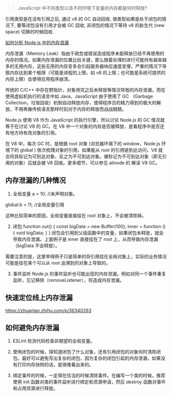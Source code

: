> JavaScript 中不同类型以及不同环境下变量的内存都是何时释放?

引用类型是在没有引用之后, 通过 v8 的 GC 自动回收, 值类型如果是处于闭包的情况下, 要等闭包没有引用才会被 GC 回收, 非闭包的情况下等待 v8 的新生代 (new space) 切换的时候回收.

[如何分析 Node.js 中的内存泄漏](https://zhuanlan.zhihu.com/p/25736931)

内存泄漏（Memory Leak）指由于疏忽或错误造成程序未能释放已经不再使用的内存的情况。如果内存泄漏的位置比较关键，那么随着处理的进行可能持有越来越多的无用内存，这些无用的内存变多会引起服务器响应速度变慢，严重的情况下导致内存达到某个极限（可能是进程的上限，如 v8 的上限；也可能是系统可提供的内存上限）会使得应用程序崩溃。

传统的 C/C++ 中存在野指针，对象用完之后未释放等情况导致的内存泄漏。而在使用虚拟机执行的语言中如 Java、JavaScript 由于使用了 GC （Garbage Collection，垃圾回收）机制自动释放内存，使得程序员的精力得到的极大的解放，不用再像传统语言那样时刻对于内存的释放而战战兢兢。

Node.js 使用 V8 作为 JavaScript 的执行引擎，所以讨论 Node.js 的 GC 情况就等于在讨论 V8 的 GC。在 V8 中一个对象的内存是否被释放，是看程序中是否还有地方持有改对象的引用。

在 V8 中，每次 GC 时，是根据 root 对象 (浏览器环境下的 window，Node.js 环境下的 global ) 依次梳理对象的引用，如果能从 root 的引用链到达访问，V8 就会将其标记为可到达对象，反之为不可到达对象。被标记为不可到达对象（即无引用的对象）后就会被 V8 回收。更多细节，可以参见 alinode 的 解读 V8 GC。

## 内存泄漏的几种情况
1. 全局变量
a = 10;
//未声明对象。

global.b = 11;
//全局变量引用

这种比较简单的原因，全局变量直接挂在 root 对象上，不会被清除掉。

2. 闭包
function out() {
  const bigData = new Buffer(100);
  inner = function () {
    void bigData;
  }
}
闭包会引用到父级函数中的变量，如果闭包未释放，就会导致内存泄漏。上面例子是 inner 直接挂在了 root 上，从而导致内存泄漏（bigData 不会释放）。

需要注意的是，这里举得例子只是简单的将引用挂在全局对象上，实际的业务情况可能是挂在某个可以从 root 追溯到的对象上导致的。

3. 事件监听
Node.js 的事件监听也可能出现的内存泄漏。例如对同一个事件重复监听，忘记移除（removeListener），将造成内存泄漏。

## 快速定位线上内存泄漏
https://zhuanlan.zhihu.com/p/36340263

## 如何避免内存泄漏
1. ESLint 检测代码检查非期望的全局变量。

2. 使用闭包的时候，得知道闭包了什么对象，还有引用闭包的对象何时清除闭包。最好可以避免写出复杂的闭包，因为复杂的闭包引起的内存泄漏，如果没有打印内存快照的话，是很难看出来的。

3. 绑定事件的时候，一定得在恰当的时候清除事件。在编写一个类的时候，推荐使用 init 函数对类的事件监听进行绑定和资源申请，然后 destroy 函数对事件和占用资源进行释放。




